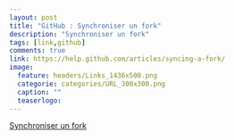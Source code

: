 ```yaml
---
layout: post
title: "GitHub : Synchroniser un fork"
description: "Synchroniser un fork"
tags: [link,github]
comments: true
link: https://help.github.com/articles/syncing-a-fork/
image:
  feature: headers/Links_1436x500.png
  categorie: categories/URL_300x300.png
  caption: ""
  teaserlogo: 
---
```

<table>
<p>
<a href="https://help.github.com/articles/syncing-a-fork/">Synchroniser un fork</a>
</p>
</table>